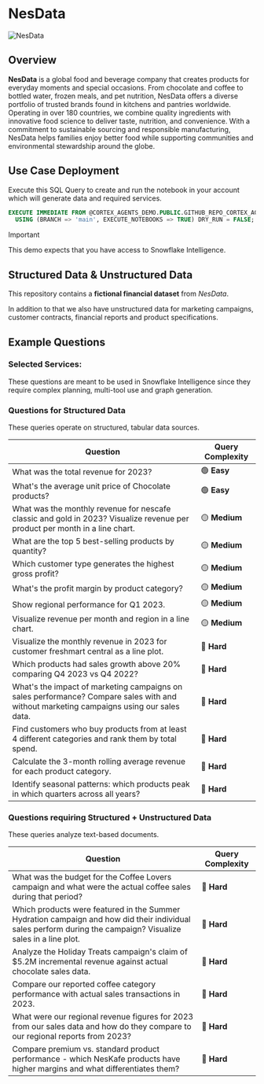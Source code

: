 # NesData

![NesData](_resources/nesdata.png)

## Overview
**NesData** is a global food and beverage company that creates products for everyday moments and special occasions. From chocolate and coffee to bottled water, frozen meals, and pet nutrition, NesData offers a diverse portfolio of trusted brands found in kitchens and pantries worldwide. Operating in over 180 countries, we combine quality ingredients with innovative food science to deliver taste, nutrition, and convenience. With a commitment to sustainable sourcing and responsible manufacturing, NesData helps families enjoy better food while supporting communities and environmental stewardship around the globe.

## Use Case Deployment
Execute this SQL Query to create and run the notebook in your account which will generate data and required services.
```sql
EXECUTE IMMEDIATE FROM @CORTEX_AGENTS_DEMO.PUBLIC.GITHUB_REPO_CORTEX_AGENTS_DEMO/branches/main/use_cases/nesdata/_internal/setup.sql
  USING (BRANCH => 'main', EXECUTE_NOTEBOOKS => TRUE) DRY_RUN = FALSE;
```

> [!IMPORTANT]
> This demo expects that you have access to Snowflake Intelligence.

## Structured Data & Unstructured Data
This repository contains a **fictional financial dataset** from _NesData_. 

In addition to that we also have unstructured data for marketing campaigns, customer contracts, financial reports and product specifications.

## Example Questions
### Selected Services:
These questions are meant to be used in Snowflake Intelligence since they require complex planning, multi-tool use and graph generation.

### **Questions for Structured Data**
These queries operate on structured, tabular data sources.

| Question | Query Complexity |
|----------|---------|
| What was the total revenue for 2023? | 🟢 **Easy** |
| What's the average unit price of Chocolate products? | 🟢 **Easy** |
| What was the monthly revenue for nescafe classic and gold in 2023? Visualize revenue per product per month in a line chart. | 🟡 **Medium** |
| What are the top 5 best-selling products by quantity? | 🟡 **Medium** |
| Which customer type generates the highest gross profit? | 🟡 **Medium** |
| What's the profit margin by product category? | 🟡 **Medium** |
| Show regional performance for Q1 2023. | 🟡 **Medium** |
| Visualize revenue per month and region in a line chart. | 🟡 **Medium** |
| Visualize the monthly revenue in 2023 for customer freshmart central as a line plot. | 🔴 **Hard** |
| Which products had sales growth above 20% comparing Q4 2023 vs Q4 2022? | 🔴 **Hard** |
| What's the impact of marketing campaigns on sales performance? Compare sales with and without marketing campaigns using our sales data. | 🔴 **Hard** |
| Find customers who buy products from at least 4 different categories and rank them by total spend. | 🔴 **Hard** |
| Calculate the 3-month rolling average revenue for each product category. | 🔴 **Hard** |
| Identify seasonal patterns: which products peak in which quarters across all years? | 🔴 **Hard** |

### **Questions requiring Structured + Unstructured Data**  
These queries analyze text-based documents.

| Question | Query Complexity |
|----------|---------|
| What was the budget for the Coffee Lovers campaign and what were the actual coffee sales during that period? | 🔴 **Hard** |
| Which products were featured in the Summer Hydration campaign and how did their individual sales perform during the campaign? Visualize sales in a line plot. | 🔴 **Hard** |
| Analyze the Holiday Treats campaign's claim of $5.2M incremental revenue against actual chocolate sales data. | 🔴 **Hard** |
| Compare our reported coffee category performance with actual sales transactions in 2023. | 🔴 **Hard** |
| What were our regional revenue figures for 2023 from our sales data and how do they compare to our regional reports from 2023? | 🔴 **Hard** |
| Compare premium vs. standard product performance - which NesKafe products have higher margins and what differentiates them? | 🔴 **Hard** |